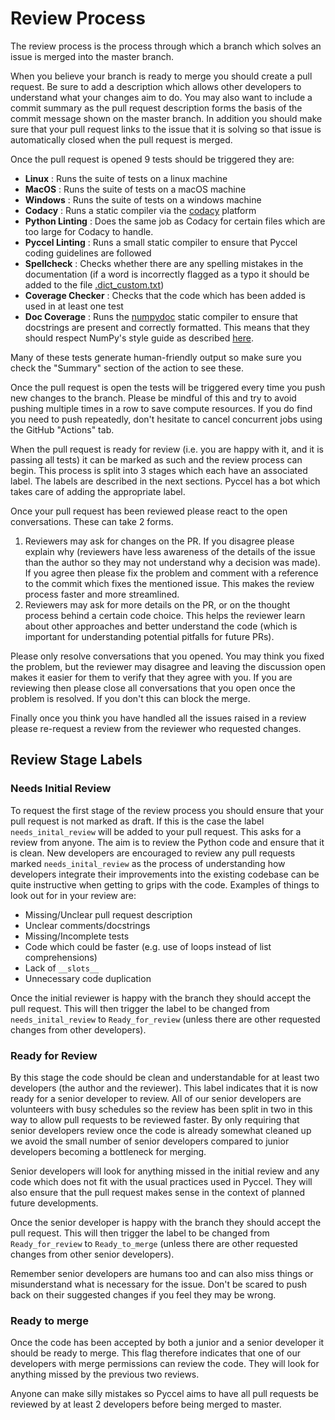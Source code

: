 # Review Process

The review process is the process through which a branch which solves an issue is merged into the master branch.

When you believe your branch is ready to merge you should create a pull request. Be sure to add a description which allows other developers to understand what your changes aim to do. You may also want to include a commit summary as the pull request description forms the basis of the commit message shown on the master branch. In addition you should make sure that your pull request links to the issue that it is solving so that issue is automatically closed when the pull request is merged.

Once the pull request is opened 9 tests should be triggered they are: 

-   **Linux** : Runs the suite of tests on a linux machine
-   **MacOS** : Runs the suite of tests on a macOS machine
-   **Windows** : Runs the suite of tests on a windows machine
-   **Codacy** : Runs a static compiler via the [codacy](https://app.codacy.com/gh/pyccel/pyccel/dashboard) platform
-   **Python Linting** : Does the same job as Codacy for certain files which are too large for Codacy to handle.
-   **Pyccel Linting** : Runs a small static compiler to ensure that Pyccel coding guidelines are followed
-   **Spellcheck** : Checks whether there are any spelling mistakes in the documentation (if a word is incorrectly flagged as a typo it should be added to the file [.dict_custom.txt](../.dict_custom.txt))
-   **Coverage Checker** : Checks that the code which has been added is used in at least one test
-   **Doc Coverage** : Runs the [numpydoc](https://numpydoc.readthedocs.io/en/latest/index.html) static compiler to ensure that docstrings are present and correctly formatted. This means that they should respect NumPy's style guide as described [here](https://numpydoc.readthedocs.io/en/latest/format.html).

Many of these tests generate human-friendly output so make sure you check the "Summary" section of the action to see these.

Once the pull request is open the tests will be triggered every time you push new changes to the branch. Please be mindful of this and try to avoid pushing multiple times in a row to save compute resources. If you do find you need to push repeatedly, don't hesitate to cancel concurrent jobs using the GitHub "Actions" tab.

When the pull request is ready for review (i.e. you are happy with it, and it is passing all tests) it can be marked as such and the review process can begin. This process is split into 3 stages which each have an associated label. The labels are described in the next sections. Pyccel has a bot which takes care of adding the appropriate label.

Once your pull request has been reviewed please react to the open conversations. These can take 2 forms.
  1. Reviewers may ask for changes on the PR. If you disagree please explain why (reviewers have less awareness of the details of the issue than the author so they may not understand why a decision was made). If you agree then please fix the problem and comment with a reference to the commit which fixes the mentioned issue. This makes the review process faster and more streamlined.
  2. Reviewers may ask for more details on the PR, or on the thought process behind a certain code choice. This helps the reviewer learn about other approaches and better understand the code (which is important for understanding potential pitfalls for future PRs).

Please only resolve conversations that you opened. You may think you fixed the problem, but the reviewer may disagree and leaving the discussion open makes it easier for them to verify that they agree with you. If you are reviewing then please close all conversations that you open once the problem is resolved. If you don't this can block the merge.

Finally once you think you have handled all the issues raised in a review please re-request a review from the reviewer who requested changes.

## Review Stage Labels

### Needs Initial Review

To request the first stage of the review process you should ensure that your pull request is not marked as draft. If this is the case the label `needs_inital_review` will be added to your pull request. This asks for a review from anyone. The aim is to review the Python code and ensure that it is clean. New developers are encouraged to review any pull requests marked `needs_inital_review` as the process of understanding how developers integrate their improvements into the existing codebase can be quite instructive when getting to grips with the code. Examples of things to look out for in your review are:

-   Missing/Unclear pull request description
-   Unclear comments/docstrings
-   Missing/Incomplete tests
-   Code which could be faster (e.g. use of loops instead of list comprehensions)
-   Lack of `__slots__`
-   Unnecessary code duplication

Once the initial reviewer is happy with the branch they should accept the pull request. This will then trigger the label to be changed from `needs_inital_review` to `Ready_for_review` (unless there are other requested changes from other developers).

### Ready for Review

By this stage the code should be clean and understandable for at least two developers (the author and the reviewer). This label indicates that it is now ready for a senior developer to review. All of our senior developers are volunteers with busy schedules so the review has been split in two in this way to allow pull requests to be reviewed faster. By only requiring that senior developers review once the code is already somewhat cleaned up we avoid the small number of senior developers compared to junior developers becoming a bottleneck for merging.

Senior developers will look for anything missed in the initial review and any code which does not fit with the usual practices used in Pyccel. They will also ensure that the pull request makes sense in the context of planned future developments.

Once the senior developer is happy with the branch they should accept the pull request. This will then trigger the label to be changed from `Ready_for_review` to `Ready_to_merge` (unless there are other requested changes from other senior developers).

Remember senior developers are humans too and can also miss things or misunderstand what is necessary for the issue. Don't be scared to push back on their suggested changes if you feel they may be wrong.

### Ready to merge

Once the code has been accepted by both a junior and a senior developer it should be ready to merge. This flag therefore indicates that one of our developers with merge permissions can review the code. They will look for anything missed by the previous two reviews.

Anyone can make silly mistakes so Pyccel aims to have all pull requests be reviewed by at least 2 developers before being merged to master.
